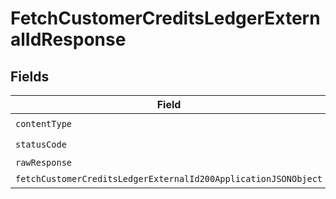 # FetchCustomerCreditsLedgerExternalIdResponse


## Fields

| Field                                                                                                                                       | Type                                                                                                                                        | Required                                                                                                                                    | Description                                                                                                                                 |
| ------------------------------------------------------------------------------------------------------------------------------------------- | ------------------------------------------------------------------------------------------------------------------------------------------- | ------------------------------------------------------------------------------------------------------------------------------------------- | ------------------------------------------------------------------------------------------------------------------------------------------- |
| `contentType`                                                                                                                               | *String*                                                                                                                                    | :heavy_check_mark:                                                                                                                          | N/A                                                                                                                                         |
| `statusCode`                                                                                                                                | *Integer*                                                                                                                                   | :heavy_check_mark:                                                                                                                          | N/A                                                                                                                                         |
| `rawResponse`                                                                                                                               | [HttpResponse<byte[]>](https://docs.oracle.com/en/java/javase/11/docs/api/java.net.http/java/net/http/HttpResponse.html)                    | :heavy_minus_sign:                                                                                                                          | N/A                                                                                                                                         |
| `fetchCustomerCreditsLedgerExternalId200ApplicationJSONObject`                                                                              | [FetchCustomerCreditsLedgerExternalId200ApplicationJSON](../../models/operations/FetchCustomerCreditsLedgerExternalId200ApplicationJSON.md) | :heavy_minus_sign:                                                                                                                          | OK                                                                                                                                          |